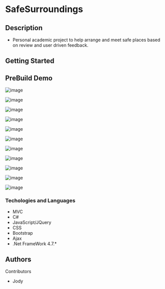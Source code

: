 # SafeSurroundings
 
## Description
* Personal academic project to help arrange and meet safe places based on review and user driven feedback.

## Getting Started

## PreBuild Demo
![image](https://user-images.githubusercontent.com/26256313/185811661-a236ef2e-1732-4f70-835a-30e70623313f.png)

![image](https://user-images.githubusercontent.com/26256313/185811712-d7552660-bc85-4b8c-9d3f-0270d22f7075.png)

![image](https://user-images.githubusercontent.com/26256313/185811721-0a33bad3-97d7-41c9-a8ad-40492fb1bce4.png)

![image](https://user-images.githubusercontent.com/26256313/185811742-4acb981c-b1ac-4281-9ed5-7d99c6f712a5.png)

![image](https://user-images.githubusercontent.com/26256313/185811758-77f243da-0885-40d4-b7c2-55ddfa29531a.png)

![image](https://user-images.githubusercontent.com/26256313/185811770-8e3f9ef2-333d-4a8c-b49b-5c40859a07be.png)

![image](https://user-images.githubusercontent.com/26256313/185811786-dc41b3b6-5f42-4e18-91c7-67b507cf2318.png)

![image](https://user-images.githubusercontent.com/26256313/185811801-389694e8-1210-47ec-b312-2fa1fe77bf07.png)

![image](https://user-images.githubusercontent.com/26256313/185811822-674d37cf-d814-4c9b-9b75-835e11d13c0c.png)

![image](https://user-images.githubusercontent.com/26256313/185811838-3f96ccca-cba1-4ad1-9d7c-2feb52a573e2.png)

![image](https://user-images.githubusercontent.com/26256313/185811916-66e12bf7-b3ba-49b9-9024-0ba787b5cac7.png)


### Techologies and Languages
* MVC
* C#
* JavaScript/JQuery
* CSS
* Bootstrap
* Ajax
* .Net FrameWork 4.7.*

## Authors
Contributors
* Jody
